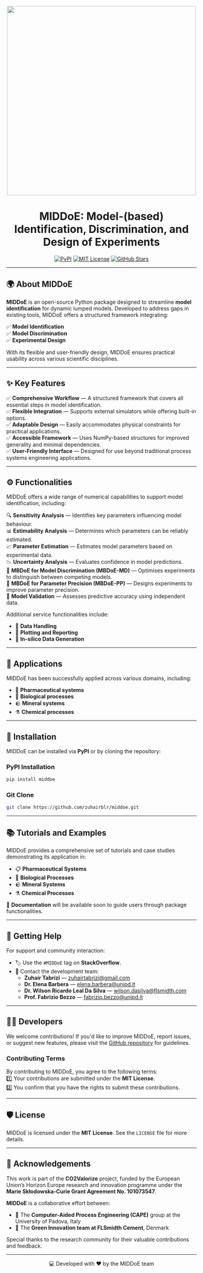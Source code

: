 [//]: # (<p align="center">)

[//]: # (  <img src="https://research.dii.unipd.it/capelab/wp-content/uploads/sites/36/2025/03/logo.png?ver=1741697849" width="500">)

[//]: # (</p>)

[//]: # ()
[//]: # ()
[//]: # (# MIDDoE: Model-&#40;based&#41; Identification, Discrimination, and Design of Experiments)

[//]: # ()
[//]: # (MIDDOE is an open-source Python package developed to support model identification for dynamic lumped models. )

[//]: # (It addresses gaps in existing tools by offering a structured framework that integrates key techniques )

[//]: # (for model identification, discrimination, and experimental design. MIDDOE is designed to balance flexibility, )

[//]: # (accessibility, and practical usability.)

[//]: # ()
[//]: # (## Key features:)

[//]: # ()
[//]: # ( -  Comprehensiveness and Consistency: Ensures essential steps of model identification are included within a structured workflow.)

[//]: # ()
[//]: # ( -  Flexibility: Allows integration with external simulators while also providing monolithic built-in options.)

[//]: # ()
[//]: # ( -  Adaptability: Easily accommodates common physical constraints to enhance practical applicability.)

[//]: # ()
[//]: # ( -  Accessibility: Utilises NumPy-based structures to improve generality and ensure minimal dependencies.)

[//]: # ()
[//]: # ( -  Practicality: Offers a user-friendly interface suitable for experiments beyond the process systems engineering field.)

[//]: # ()
[//]: # ()
[//]: # (## Functionalities:)

[//]: # ()
[//]: # (A collection of numerical capabilities is embedded in MIDDOE to facilitate the model identification process. These include:)

[//]: # ()
[//]: # (-  Sensitivity Analysis: Evaluates the influence of parameters on model behaviour.)

[//]: # ()
[//]: # (-  Estimability Analysis: Assesses which parameters can be reliably estimated from available data.)

[//]: # ()
[//]: # (-  Parameter Estimation: Estimates model parameters based on experimental data.)

[//]: # ()
[//]: # (-  Uncertainty Analysis: Quantifies uncertainties in parameter estimates and model predictions.)

[//]: # ()
[//]: # (-  Model-Based Design of Experiments for Model Discrimination &#40;MBDoE-MD&#41;: Designs experiments to distinguish between competing models.)

[//]: # ()
[//]: # (-  Model-Based Design of Experiments for Parameter Precision &#40;MBDoE-PP&#41;: Designs experiments to improve parameter precision and model robustness.)

[//]: # ()
[//]: # (-  Model Validation: Assesses the model's predictive capability using independent data.)

[//]: # ()
[//]: # (Some service functionalities are also provided to support usage, and post-processing of results, including: )

[//]: # (-  Data handling,)

[//]: # (-  Plotting and reporting, )

[//]: # (-  Insilico data generator.)

[//]: # ()
[//]: # ()
[//]: # ()
[//]: # (## Applications:)

[//]: # ()
[//]: # (MIDDOE has been tested across a variety of domains, including:)

[//]: # ()
[//]: # (-  Pharmaceutical systems)

[//]: # ()
[//]: # (-  Biological processes)

[//]: # ()
[//]: # (-  Mineral systems)

[//]: # ()
[//]: # (-  Chemical processes)

[//]: # ()
[//]: # (### Installation)

[//]: # ()
[//]: # (#### PyPI )

[//]: # ()
[//]: # (    pip install middoe)

[//]: # ()
[//]: # (#### git clone)

[//]: # ()
[//]: # (    git clone https://github.com/zuhairblr/middoe.git)

[//]: # ()
[//]: # ()
[//]: # (### Tutorials and Examples)

[//]: # ()
[//]: # (* A set of MIDDoE case studies to call the identification workflow in cases of Pharmaceutical, Biological ,Mineral and Chemical systems are added to the package.)

[//]: # (* A documentation to guide the user through the package functionalities and how to use them will be available soon.)

[//]: # ()
[//]: # (### Getting Help)

[//]: # ()
[//]: # (For help and community support, you can:)

[//]: # (* use the #MIDDOE tage on StackOverflow)

[//]: # (* contact the developer team &#40;Zuhair Tabrizi: zuhairtabrizi@gmail.com, Prof. Fabrizio Bezzo: fabrizio.bezzo@unipd.it &#41;)

[//]: # ()
[//]: # (### Developers)

[//]: # ()
[//]: # (Contributions are welcome! If you'd like to improve MIDDOE, report issues, or suggest new features, please visit the GitHub repository for guidelines.)

[//]: # (By contributing to this project, you are agreeing to the following terms and conditions:)

[//]: # (1. You agree your contributions are submitted under the MIT License. )

[//]: # (2. You confirm that you are authorized to make the contributions and grant the license. If your employer has rights to intellectual property that includes your contributions, you represent that you have received permission to make contributions and grant the required license on behalf of that employer.)

[//]: # ()
[//]: # (### License)

[//]: # ()
[//]: # (MIDDOE is licensed under the MIT License. See the LICENSE file for details.)

[//]: # ()
[//]: # (### Acknowledgements)

[//]: # ()
[//]: # (This work is part of the CO2Valorize project that has received funding from the European Union’s Horizon Europe research and innovation programme under the Marie Skłodowska-Curie Grant Agreement No. 101073547.)

[//]: # (MIDDoE is a collaborative effort between the Computer-Aided Process Engineering &#40;CAPE&#41; group at the University of Padova, Italy, and the Green Innovation team at FLSmidth Cement, Denmark)

[//]: # (MIDDOE was developed to address gaps in existing tools and has benefited from insights gained through applications in various disciplines. Special thanks to the research community for their ongoing contributions and feedback.)

[//]: # ()


<p align="center">
  <img src="https://research.dii.unipd.it/capelab/wp-content/uploads/sites/36/2025/03/logo-Page-5.png" width="500">
</p>


<h1 align="center">MIDDoE: Model-(based) Identification, Discrimination, and Design of Experiments </h1>

<p align="center">
    <a href="https://pypi.org/project/middoe/"><img src="https://img.shields.io/pypi/v/middoe?color=blue&label=PyPI&logo=pypi&logoColor=white" alt="PyPI"></a>
    <a href="https://opensource.org/licenses/MIT"><img src="https://img.shields.io/badge/License-MIT-green.svg" alt="MIT License"></a>
    <a href="https://github.com/zuhairblr/middoe"><img src="https://img.shields.io/github/stars/zuhairblr/middoe.svg?style=social" alt="GitHub Stars"></a>
</p>

---

## 🌍 About MIDDoE
**MIDDoE** is an open-source Python package designed to streamline **model identification** for dynamic lumped models. Developed to address gaps in existing tools, MIDDoE offers a structured framework integrating:

✅ **Model Identification**  
✅ **Model Discrimination**  
✅ **Experimental Design**  

With its flexible and user-friendly design, MIDDoE ensures practical usability across various scientific disciplines.

---

## ✨ Key Features
✅ **Comprehensive Workflow** — A structured framework that covers all essential steps in model identification.  
✅ **Flexible Integration** — Supports external simulators while offering built-in options.  
✅ **Adaptable Design** — Easily accommodates physical constraints for practical applications.  
✅ **Accessible Framework** — Uses NumPy-based structures for improved generality and minimal dependencies.  
✅ **User-Friendly Interface** — Designed for use beyond traditional process systems engineering applications.  

---

## ⚙️ Functionalities
MIDDoE offers a wide range of numerical capabilities to support model identification, including:

🔍 **Sensitivity Analysis** — Identifies key parameters influencing model behaviour.  
📊 **Estimability Analysis** — Determines which parameters can be reliably estimated.  
📈 **Parameter Estimation** — Estimates model parameters based on experimental data.  
📉 **Uncertainty Analysis** — Evaluates confidence in model predictions.  
🧪 **MBDoE for Model Discrimination (MBDoE-MD)** — Optimises experiments to distinguish between competing models.  
🎯 **MBDoE for Parameter Precision (MBDoE-PP)** — Designs experiments to improve parameter precision.  
🧪 **Model Validation** — Assesses predictive accuracy using independent data.  

Additional service functionalities include:  
- 📂 **Data Handling**  
- 📑 **Plotting and Reporting**  
- 🧬 **In-silico Data Generation**  

---

## 🧪 Applications
MIDDoE has been successfully applied across various domains, including:  
- 💊 **Pharmaceutical systems**  
- 🧫 **Biological processes**  
- 🪨 **Mineral systems**  
- ⚗️ **Chemical processes**  

---

## 🚀 Installation
MIDDoE can be installed via **PyPI** or by cloning the repository:

### PyPI Installation
```bash
pip install middoe
```

### Git Clone
```bash
git clone https://github.com/zuhairblr/middoe.git
```

---

## 📚 Tutorials and Examples
MIDDoE provides a comprehensive set of tutorials and case studies demonstrating its application in:

- 📋 **Pharmaceutical Systems**  
- 🧬 **Biological Processes**  
- 🪨 **Mineral Systems**  
- ⚗️ **Chemical Processes**  

📝 **Documentation** will be available soon to guide users through package functionalities.

---

## 💬 Getting Help
For support and community interaction:  
- 🏷️ Use the `#MIDDoE` tag on **StackOverflow**.  
- 📧 Contact the development team:  
    - **Zuhair Tabrizi** — [zuhairtabrizi@gmail.com](mailto:zuhairtabrizi@gmail.com)
    - **Dr. Elena Barbera** — [elena.barbera@unipd.it ](mailto:elena.barbera@unipd.it )
    - **Dr. Wilson Ricardo Leal Da Silva** — [wilson.dasilva@flsmidth.com ](mailto:wilson.dasilva@flsmidth.com )
    - **Prof. Fabrizio Bezzo** — [fabrizio.bezzo@unipd.it](mailto:fabrizio.bezzo@unipd.it)
       

---

## 👨‍💻 Developers
We welcome contributions! If you'd like to improve MIDDoE, report issues, or suggest new features, please visit the [GitHub repository](https://github.com/zuhairblr/middoe) for guidelines.

### Contributing Terms
By contributing to MIDDoE, you agree to the following terms:  
1️⃣ Your contributions are submitted under the **MIT License**.  
2️⃣ You confirm that you have the rights to submit these contributions.  

---

## 🛡️ License
MIDDoE is licensed under the **MIT License**. See the `LICENSE` file for more details.

---

## 🙏 Acknowledgements
This work is part of the **CO2Valorize** project, funded by the European Union’s Horizon Europe research and innovation programme under the **Marie Skłodowska-Curie Grant Agreement No. 101073547**.

**MIDDoE** is a collaborative effort between:  
- 🏫 The **Computer-Aided Process Engineering (CAPE)** group at the University of Padova, Italy  
- 🏢 The **Green Innovation team at FLSmidth Cement**, Denmark  

Special thanks to the research community for their valuable contributions and feedback.

---

<p align="center">
💻 Developed with ❤️ by the MIDDoE team
</p>